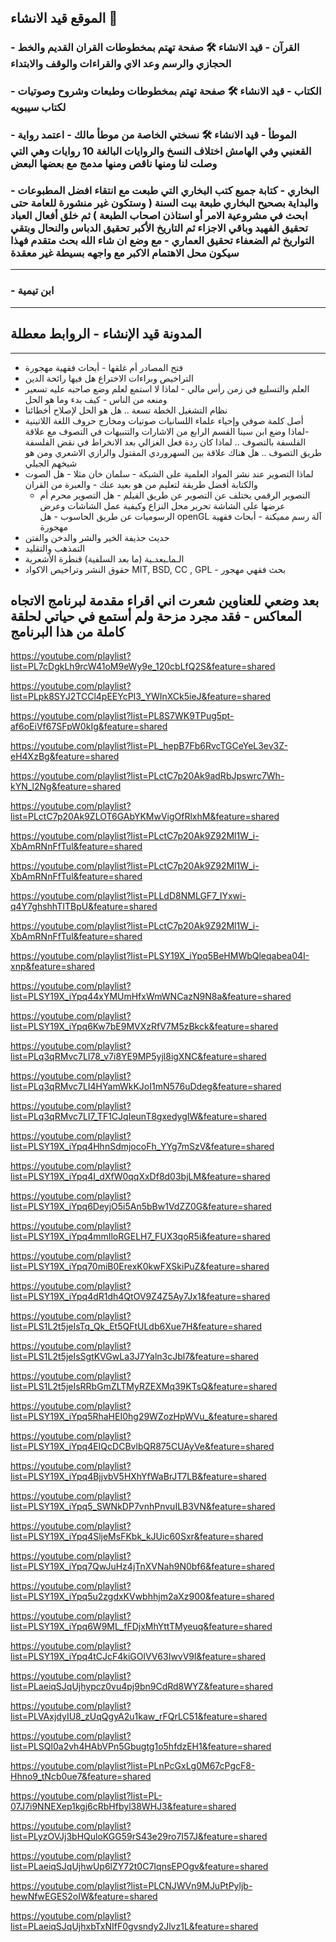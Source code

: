 ## الموقع قيد الانشاء 🚧

### - القرآن - قيد الانشاء 🛠️ صفحة تهتم بمخطوطات القران القديم والخط الحجازي والرسم وعد الاي والقراءات والوقف والابتداء
### - الكتاب - قيد الانشاء 🛠️ صفحة تهتم بمخطوطات وطبعات وشروح وصوتيات لكتاب سيبويه
### - الموطأ - قيد الانشاء 🛠️ نسختي الخاصة من موطأ مالك - اعتمد رواية القعنبي وفي الهامش اختلاف النسخ والروايات البالغة 10 روايات وهي التي وصلت لنا ومنها ناقص ومنها مدمج مع بعضها البعض
### - البخاري - كتابة جميع كتب البخاري التي طبعت مع انتقاء افضل المطبوعات والبداية بصحيح البخاري طبعة بيت السنة ( وستكون غير منشورة للعامة حتى ابحث في مشروعية الامر أو استاذن اصحاب الطبعة ) ثم خلق أفعال العباد تحقيق الفهيد وباقي الاجزاء ثم التاريخ الأكبر تحقيق الدباس والنحال وبتقي التواريخ ثم الضعفاء تحقيق العماري - مع وضع ان شاء الله بحث متقدم فهذا سيكون محل الاهتمام الاكبر مع واجهه بسيطة غير معقدة 
***
### - ابن تيمية

***
## المدونة قيد الإنشاء - الروابط معطلة
*** 

- فتح المصادر أم غلقها - أبحاث فقهية مهجورة
- التراخيص وبراءات الاختراع هل فيها رائحة الدين
- العلم والتسليع في زمن رأس مالي - لماذا لا استمع لعلم وضع صاحبه عليه تسعير ومنعه من الناس - كيف بدء وما هو الحل
- نظام التشغيل الخطة تسعة .. هل هو الحل لإصلاح أخطائنا
- أصل كلمة صوفي وإحياء علماء اللسانيات صوتيات ومخارج حروف اللغة اللاتينية -لماذا وضع ابن سينا القسم الرابع من الاشارات والتنبيهات في التصوف مع علاقة الفلسفة بالتصوف .. لماذا كان ردة فعل الغزالي بعد الانخراط في نقض الفلسفة طريق التصوف .. هل هناك علاقة بين السهروردي المقتول والرازي الاشعري ومن هو شيخهم الجيلي
- لماذا التصوير عند نشر المواد العلمية على الشبكة -  سلمان خان مثلا - هل الصوت والكتابة أفضل طريقة لتعليم من هو بعيد عنك - والعبرة من القران
  - التصوير الرقمي يختلف عن التصوير عن طريق الفيلم - هل التصوير محرم أم عرضها على الشاشة تحرير محل النزاع وكيفية عمل الشاشات وعرض الرسوميات عن طريق الحاسوب - هل  openGL آلة رسم مميكنة - أبحاث فقهية مهجورة
- حديث حذيفة الخير والشر والدخن والفتن
- التمذهب والتقليد 
- الـماـبعدـية (ما بعد السلفية) قنطرة الأشعرية
- حقوق النشر وتراخيص الاكواد MIT, BSD, CC , GPL  - بحث فقهي مهجور

##  بعد وضعي للعناوين شعرت اني اقراء مقدمة لبرنامج الاتجاه المعاكس - فقد مجرد مزحة ولم أستمع في حياتي لحلقة كاملة من هذا البرنامج


https://youtube.com/playlist?list=PL7cDgkLh9rcW41oM9eWy9e_120cbLfQ2S&feature=shared

https://youtube.com/playlist?list=PLpk8SYJ2TCCl4pEEYcPI3_YWInXCk5ieJ&feature=shared

https://youtube.com/playlist?list=PL8S7WK9TPug5pt-af6oEiVf67SFpW0kIg&feature=shared

https://youtube.com/playlist?list=PL_hepB7Fb6RvcTGCeYeL3ev3Z-eH4XzBg&feature=shared

https://youtube.com/playlist?list=PLctC7p20Ak9adRbJpswrc7Wh-kYN_l2Ng&feature=shared

https://youtube.com/playlist?list=PLctC7p20Ak9ZLOT6GAbYKMwVigOfRlxhM&feature=shared

https://youtube.com/playlist?list=PLctC7p20Ak9Z92Ml1W_i-XbAmRNnFfTul&feature=shared

https://youtube.com/playlist?list=PLctC7p20Ak9Z92Ml1W_i-XbAmRNnFfTul&feature=shared

https://youtube.com/playlist?list=PLLdD8NMLGF7_IYxwi-q4Y7ghshhTITBpU&feature=shared

https://youtube.com/playlist?list=PLctC7p20Ak9Z92Ml1W_i-XbAmRNnFfTul&feature=shared

https://youtube.com/playlist?list=PLSY19X_iYpq5BeHMWbQleqabea04I-xnp&feature=shared

https://youtube.com/playlist?list=PLSY19X_iYpq44xYMUmHfxWmWNCazN9N8a&feature=shared

https://youtube.com/playlist?list=PLSY19X_iYpq6Kw7bE9MVXzRfV7M5zBkck&feature=shared

https://youtube.com/playlist?list=PLq3qRMvc7LI78_v7i8YE9MP5yjl8igXNC&feature=shared

https://youtube.com/playlist?list=PLq3qRMvc7LI4HYamWkKJoI1mN576uDdeg&feature=shared

https://youtube.com/playlist?list=PLq3qRMvc7LI7_TF1CJqIeunT8gxedygIW&feature=shared

https://youtube.com/playlist?list=PLSY19X_iYpq4HhnSdmjocoFh_YYg7mSzV&feature=shared

https://youtube.com/playlist?list=PLSY19X_iYpq4I_dXfW0qqXxDf8d03bjLM&feature=shared

https://youtube.com/playlist?list=PLSY19X_iYpq6DeyjO5i5An5bBw1VdZZ0G&feature=shared

https://youtube.com/playlist?list=PLSY19X_iYpq4mmIloRGELH7_FUX3qoR5i&feature=shared

https://youtube.com/playlist?list=PLSY19X_iYpq70miB0ErexK0kwFXSkiPuZ&feature=shared

https://youtube.com/playlist?list=PLSY19X_iYpq4dR1dh4QtOV9Z4Z5Ay7Jx1&feature=shared

https://youtube.com/playlist?list=PLS1L2t5jeIsTq_Qk_Et5QFtULdb6Xue7H&feature=shared

https://youtube.com/playlist?list=PLS1L2t5jeIsSgtKVGwLa3J7Yaln3cJbl7&feature=shared

https://youtube.com/playlist?list=PLS1L2t5jeIsRRbGmZLTMyRZEXMq39KTsQ&feature=shared

https://youtube.com/playlist?list=PLSY19X_iYpq5RhaHEI0hg29WZozHpWVu_&feature=shared

https://youtube.com/playlist?list=PLSY19X_iYpq4EIQcDCBvlbQR875CUAyVe&feature=shared

https://youtube.com/playlist?list=PLSY19X_iYpq4BjjvbV5HXhYfWaBrJT7LB&feature=shared

https://youtube.com/playlist?list=PLSY19X_iYpq5_SWNkDP7vnhPnvuILB3VN&feature=shared

https://youtube.com/playlist?list=PLSY19X_iYpq4SljeMsFKbk_kJUic60Sxr&feature=shared

https://youtube.com/playlist?list=PLSY19X_iYpq7QwJuHz4jTnXVNah9N0bf6&feature=shared

https://youtube.com/playlist?list=PLSY19X_iYpq5u2zgdxKVwbhhjm2aXz900&feature=shared

https://youtube.com/playlist?list=PLSY19X_iYpq6W9ML_fFDjxMhYttTMyeuq&feature=shared

https://youtube.com/playlist?list=PLSY19X_iYpq4tCJcF4kiGOlVV63IwvV9l&feature=shared

https://youtube.com/playlist?list=PLaeiqSJqUjhypcz0vu4pj9bn9CdRd8WYZ&feature=shared

https://youtube.com/playlist?list=PLVAxjdyIU8_zUqQgyA2u1kaw_rFQrLC51&feature=shared

https://youtube.com/playlist?list=PLSQl0a2vh4HAbVPn5Gbugtg1o5hfdzEH1&feature=shared

https://youtube.com/playlist?list=PLnPcGxLg0M67cPgcF8-Hhno9_tNcb0ue7&feature=shared

https://youtube.com/playlist?list=PL-07J7i9NNEXep1kgj6cRbHfbyl38WHJ3&feature=shared

https://youtube.com/playlist?list=PLyzOVJj3bHQuloKGG59rS43e29ro7I57J&feature=shared

https://youtube.com/playlist?list=PLaeiqSJqUjhwUp6lZY72t0C7IqnsEPOgv&feature=shared

https://youtube.com/playlist?list=PLCNJWVn9MJuPtPyljb-hewNfwEGES2oIW&feature=shared


https://youtube.com/playlist?list=PLaeiqSJqUjhxbTxNIfF0gvsndy2Jlvz1L&feature=shared

